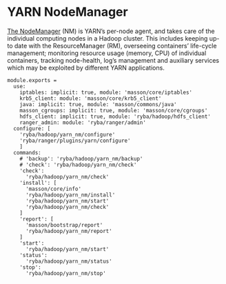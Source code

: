 
# YARN NodeManager

[The NodeManager](http://hadoop.apache.org/docs/current/hadoop-yarn/hadoop-yarn-site/YARN.htm) (NM) is YARN’s per-node agent,
and takes care of the individual
computing nodes in a Hadoop cluster. This includes keeping up-to date with the
ResourceManager (RM), overseeing containers’ life-cycle management; monitoring
resource usage (memory, CPU) of individual containers, tracking node-health,
log’s management and auxiliary services which may be exploited by different YARN
applications.

    module.exports =
      use:
        iptables: implicit: true, module: 'masson/core/iptables'
        krb5_client: module: 'masson/core/krb5_client'
        java: implicit: true, module: 'masson/commons/java'
        masson_cgroups: implicit: true, module: 'masson/core/cgroups'
        hdfs_client: implicit: true, module: 'ryba/hadoop/hdfs_client'
        ranger_admin: module: 'ryba/ranger/admin'
      configure: [
        'ryba/hadoop/yarn_nm/configure'
        'ryba/ranger/plugins/yarn/configure'
        ]
      commands:
        # 'backup': 'ryba/hadoop/yarn_nm/backup'
        # 'check': 'ryba/hadoop/yarn_nm/check'
        'check':
          'ryba/hadoop/yarn_nm/check'
        'install': [
          'masson/core/info'
          'ryba/hadoop/yarn_nm/install'
          'ryba/hadoop/yarn_nm/start'
          'ryba/hadoop/yarn_nm/check'
        ]
        'report': [
          'masson/bootstrap/report'
          'ryba/hadoop/yarn_nm/report'
        ]
        'start':
          'ryba/hadoop/yarn_nm/start'
        'status':
          'ryba/hadoop/yarn_nm/status'
        'stop':
          'ryba/hadoop/yarn_nm/stop'
